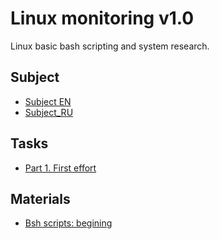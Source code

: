 # Linux monitoring v1.0
Linux basic bash scripting and system research.

## Subject

- [Subject EN](./subject_en.md)
- [Subject_RU](./subject_ru.md)

## Tasks

- [Part 1. First effort](./01/main.sh)

## Materials

- [Bsh scripts: begining](./materials/part01_begining.md)

